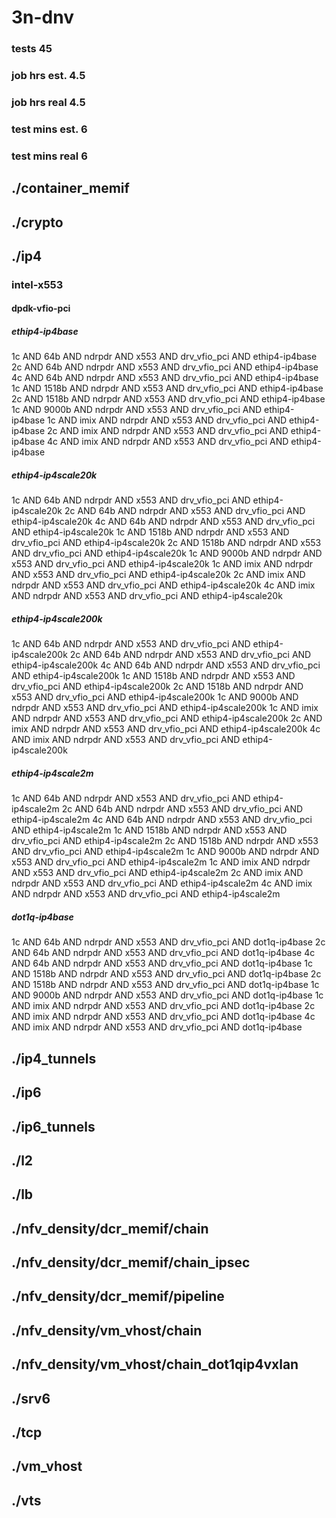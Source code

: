 # 3n-dnv
### tests 45
### job hrs est. 4.5
### job hrs real 4.5
### test mins est. 6
### test mins real 6
## ./container_memif
## ./crypto
## ./ip4
### intel-x553
#### dpdk-vfio-pci
##### ethip4-ip4base
1c AND 64b AND ndrpdr AND x553 AND drv_vfio_pci AND ethip4-ip4base
2c AND 64b AND ndrpdr AND x553 AND drv_vfio_pci AND ethip4-ip4base
4c AND 64b AND ndrpdr AND x553 AND drv_vfio_pci AND ethip4-ip4base
1c AND 1518b AND ndrpdr AND x553 AND drv_vfio_pci AND ethip4-ip4base
2c AND 1518b AND ndrpdr AND x553 AND drv_vfio_pci AND ethip4-ip4base
1c AND 9000b AND ndrpdr AND x553 AND drv_vfio_pci AND ethip4-ip4base
1c AND imix AND ndrpdr AND x553 AND drv_vfio_pci AND ethip4-ip4base
2c AND imix AND ndrpdr AND x553 AND drv_vfio_pci AND ethip4-ip4base
4c AND imix AND ndrpdr AND x553 AND drv_vfio_pci AND ethip4-ip4base
##### ethip4-ip4scale20k
1c AND 64b AND ndrpdr AND x553 AND drv_vfio_pci AND ethip4-ip4scale20k
2c AND 64b AND ndrpdr AND x553 AND drv_vfio_pci AND ethip4-ip4scale20k
4c AND 64b AND ndrpdr AND x553 AND drv_vfio_pci AND ethip4-ip4scale20k
1c AND 1518b AND ndrpdr AND x553 AND drv_vfio_pci AND ethip4-ip4scale20k
2c AND 1518b AND ndrpdr AND x553 AND drv_vfio_pci AND ethip4-ip4scale20k
1c AND 9000b AND ndrpdr AND x553 AND drv_vfio_pci AND ethip4-ip4scale20k
1c AND imix AND ndrpdr AND x553 AND drv_vfio_pci AND ethip4-ip4scale20k
2c AND imix AND ndrpdr AND x553 AND drv_vfio_pci AND ethip4-ip4scale20k
4c AND imix AND ndrpdr AND x553 AND drv_vfio_pci AND ethip4-ip4scale20k
##### ethip4-ip4scale200k
1c AND 64b AND ndrpdr AND x553 AND drv_vfio_pci AND ethip4-ip4scale200k
2c AND 64b AND ndrpdr AND x553 AND drv_vfio_pci AND ethip4-ip4scale200k
4c AND 64b AND ndrpdr AND x553 AND drv_vfio_pci AND ethip4-ip4scale200k
1c AND 1518b AND ndrpdr AND x553 AND drv_vfio_pci AND ethip4-ip4scale200k
2c AND 1518b AND ndrpdr AND x553 AND drv_vfio_pci AND ethip4-ip4scale200k
1c AND 9000b AND ndrpdr AND x553 AND drv_vfio_pci AND ethip4-ip4scale200k
1c AND imix AND ndrpdr AND x553 AND drv_vfio_pci AND ethip4-ip4scale200k
2c AND imix AND ndrpdr AND x553 AND drv_vfio_pci AND ethip4-ip4scale200k
4c AND imix AND ndrpdr AND x553 AND drv_vfio_pci AND ethip4-ip4scale200k
##### ethip4-ip4scale2m
1c AND 64b AND ndrpdr AND x553 AND drv_vfio_pci AND ethip4-ip4scale2m
2c AND 64b AND ndrpdr AND x553 AND drv_vfio_pci AND ethip4-ip4scale2m
4c AND 64b AND ndrpdr AND x553 AND drv_vfio_pci AND ethip4-ip4scale2m
1c AND 1518b AND ndrpdr AND x553 AND drv_vfio_pci AND ethip4-ip4scale2m
2c AND 1518b AND ndrpdr AND x553 AND drv_vfio_pci AND ethip4-ip4scale2m
1c AND 9000b AND ndrpdr AND x553 AND drv_vfio_pci AND ethip4-ip4scale2m
1c AND imix AND ndrpdr AND x553 AND drv_vfio_pci AND ethip4-ip4scale2m
2c AND imix AND ndrpdr AND x553 AND drv_vfio_pci AND ethip4-ip4scale2m
4c AND imix AND ndrpdr AND x553 AND drv_vfio_pci AND ethip4-ip4scale2m
##### dot1q-ip4base
1c AND 64b AND ndrpdr AND x553 AND drv_vfio_pci AND dot1q-ip4base
2c AND 64b AND ndrpdr AND x553 AND drv_vfio_pci AND dot1q-ip4base
4c AND 64b AND ndrpdr AND x553 AND drv_vfio_pci AND dot1q-ip4base
1c AND 1518b AND ndrpdr AND x553 AND drv_vfio_pci AND dot1q-ip4base
2c AND 1518b AND ndrpdr AND x553 AND drv_vfio_pci AND dot1q-ip4base
1c AND 9000b AND ndrpdr AND x553 AND drv_vfio_pci AND dot1q-ip4base
1c AND imix AND ndrpdr AND x553 AND drv_vfio_pci AND dot1q-ip4base
2c AND imix AND ndrpdr AND x553 AND drv_vfio_pci AND dot1q-ip4base
4c AND imix AND ndrpdr AND x553 AND drv_vfio_pci AND dot1q-ip4base
## ./ip4_tunnels
## ./ip6
## ./ip6_tunnels
## ./l2
## ./lb
## ./nfv_density/dcr_memif/chain
## ./nfv_density/dcr_memif/chain_ipsec
## ./nfv_density/dcr_memif/pipeline
## ./nfv_density/vm_vhost/chain
## ./nfv_density/vm_vhost/chain_dot1qip4vxlan
## ./srv6
## ./tcp
## ./vm_vhost
## ./vts
